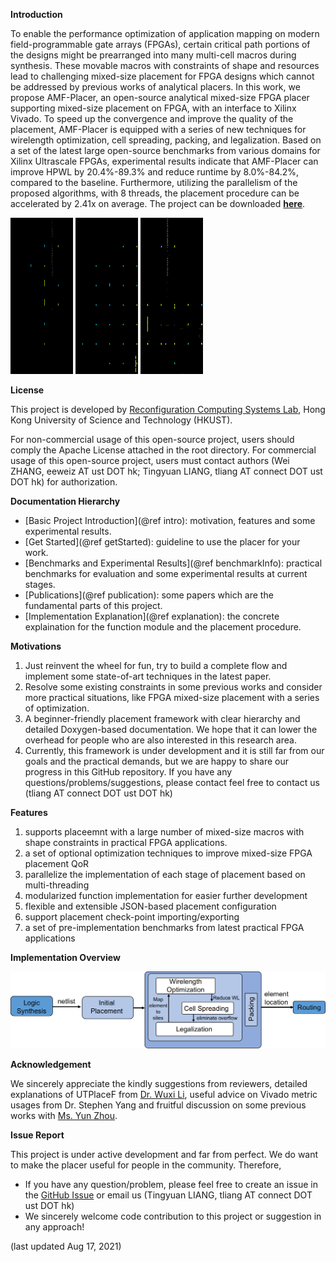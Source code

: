**Introduction**

To enable the performance optimization of application mapping on modern field-programmable gate arrays (FPGAs),
certain critical path portions of the designs might be prearranged into many multi-cell macros during synthesis.
These movable macros with constraints of shape and resources lead to challenging mixed-size placement for FPGA
designs which cannot be addressed by previous works of analytical placers. In this work, we propose AMF-Placer,
an open-source analytical mixed-size FPGA placer supporting mixed-size placement on FPGA, with an interface to
Xilinx Vivado. To speed up the convergence and improve the quality of the placement, AMF-Placer is equipped with
a series of new techniques for wirelength optimization, cell spreading, packing, and legalization. Based on a set
of the latest large open-source benchmarks from various domains for Xilinx Ultrascale FPGAs, experimental results
indicate that AMF-Placer can improve HPWL by 20.4%-89.3% and reduce runtime by 8.0%-84.2%, compared to the
baseline. Furthermore, utilizing the parallelism of the proposed algorithms, with 8 threads, the placement procedure
can be accelerated by 2.41x on average. The project can be downloaded **[here](https://github.com/zslwyuan/AMF-Placer)**.

<img src="OpenPiton_converge.gif" alt="Convergence (OpenPiton)" title="Convergence (OpenPiton)" width="100" />    <img src="MiniMap2_converge.gif" alt="Convergence (MiniMap2)" title="Convergence (MiniMap2)" width="100" />   <img src="optimsoc_converge.gif" alt="Convergence (OptimSoC)" title="Convergence (OptimSoC)" width="100" /> 

**License**

This project is developed by [Reconfiguration Computing Systems Lab](https://eeweiz.home.ece.ust.hk/), Hong Kong University of Science and Technology (HKUST).

For non-commercial usage of this open-source project, users should comply the Apache License attached in the root directory.
For commercial usage of this open-source project, users must contact authors (Wei ZHANG, eeweiz AT ust DOT hk; Tingyuan LIANG, tliang AT connect DOT ust DOT hk) for authorization.

**Documentation Hierarchy**

* [Basic Project Introduction](@ref intro): motivation, features and some experimental results.
* [Get Started](@ref getStarted): guideline to use the placer for your work.
* [Benchmarks and Experimental Results](@ref benchmarkInfo): practical benchmarks for evaluation and some experimental results at current stages.
* [Publications](@ref publication): some papers which are the fundamental parts of this project.
* [Implementation Explanation](@ref explanation): the concrete explaination for the function module and the placement procedure.

**Motivations**

1. Just reinvent the wheel for fun, try to build a complete flow and implement some state-of-art techniques in the latest paper.
2. Resolve some existing constraints in some previous works and consider more practical situations, like FPGA mixed-size placement with a series of optimization.
3. A beginner-friendly placement framework with clear hierarchy and detailed Doxygen-based documentation. We hope that it can lower the overhead for people who are also interested in this research area.
4. Currently, this framework is under development and it is still far from our goals and the practical demands, but we are happy to share our progress in this GitHub repository. If you have any questions/problems/suggestions, please contact feel free to contact us (tliang AT connect DOT ust DOT hk)


**Features**

1. supports placeemnt with a large number of mixed-size macros with shape constraints in practical FPGA applications.
2. a set of optional optimization techniques to improve mixed-size FPGA placement QoR
3. parallelize the implementation of each stage of placement based on multi-threading
4. modularized function implementation for easier further development
5. flexible and extensible JSON-based placement configuration
6. support placement check-point importing/exporting
7. a set of pre-implementation benchmarks from latest practical FPGA applications

**Implementation Overview**

<img src="overview.png" alt="Implementation Overview" title="Implementation Overview" width="800" /> 

**Acknowledgement**

We sincerely appreciate the kindly suggestions from reviewers, detailed explanations of UTPlaceF from [Dr. Wuxi Li](http://wuxili.net/#about), useful advice on Vivado metric usages from Dr. Stephen Yang and fruitful discussion on some previous works with [Ms. Yun Zhou](https://github.com/YunxZhou).


**Issue Report**

This project is under active development and far from perfect. We do want to make the placer useful for people in the community. Therefore,
* If you have any question/problem, please feel free to create an issue in the [GitHub Issue](https://github.com/zslwyuan/AMF-Placer/issues) or email us (Tingyuan LIANG, tliang AT connect DOT ust DOT hk)
* We sincerely welcome code contribution to this project or suggestion in any approach!

(last updated Aug 17, 2021)